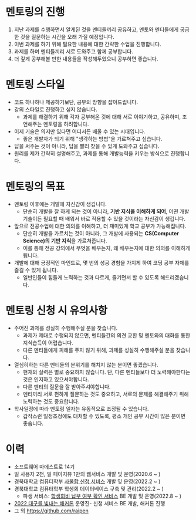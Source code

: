 # 멘토링의 진행
1. 지난 과제를 수행하면서 알게된 것을 멘티들끼리 공유하고, 멘토와 멘티들에게 궁금한 것을 질문하는 시간을 오래 가질 예정입니다.
2. 이번 과제를 하기 위해 필요한 내용에 대한 간략한 수업을 진행합니다.
3. 과제를 하며 멘티들끼리 서로 도와주고 함께 공부합니다.
4. 더 깊게 공부해볼 만한 내용들을 작성해두었으니 공부하면 좋습니다.

# 멘토링 스타일

* 코드 하나하나 제공하기보단, 공부의 방향을 잡아드립니다.
* 강의 스타일로 진행하고 싶지 않습니다.
    * 과제를 해결하기 위해 각자 공부해온 것에 대해 서로 이야기하고, 공유하며, 조언해주는 멘토링을 하려합니다.
* 이제 기술은 의지만 있다면 어디서든 배울 수 있는 시대입니다.
    * 좋은 개발자가 되기 위해 "생각하는 방법"을 가르쳐주고 싶습니다.
* 답을 써주는 것이 아니라, 답을 빨리 찾을 수 있게 도와주고 싶습니다.
* 원리를 제가 간략히 설명해주고, 과제를 통해 개발능력을 키우는 방식으로 진행합니다.

# 멘토링의 목표
* 멘토링 이후에는 개발에 자신감이 생깁니다.
    * 단순히 개발을 잘 하게 되는 것이 아니라, **기반 지식을 이해하게 되어**, 어떤 개발 기술이든 필요할 때 배워서 바로 적용할 수 있을 것이라는 자신감이 생깁니다.
* 앞으로 전공수업에 대한 의의를 이해하고, 더 재미있게 학교 공부가 가능해집니다.
    * 단순히 개발을 가르치는 것이 아니라, 그 개발에 사용되는 **CS(Computer Science)의 기반 지식**을 가르쳐줍니다.
    * 이를 통해 전공 강의에서 무엇을 배우는지, 왜 배우는지에 대한 의의를 이해하게 됩니다.
* 개발에 대해 긍정적인 마인드로, 몇 번의 성공 경험을 가지게 하여 코딩 공부 자체를 즐길 수 있게 됩니다.
    * 일반인들이 힘들게 노력하는 것과 다르게, 즐기면서 할 수 있도록 해드리겠습니다.

# 멘토링 신청 시 유의사항
* 주어진 과제를 성실히 수행해주실 분을 찾습니다.
    * 과제가 제대로 수행되지 않으면, 멘티들간의 의견 교환 및 멘토와의 대화를 통한 지식습득이 어렵습니다.
    * 다른 멘티들에게 피해를 주지 않기 위해, 과제를 성실히 수행해주실 분을 찾습니다.
* 열심히하는 다른 멘티들의 분위기를 해치지 않는 분이면 좋겠습니다.
    * 현재의 실력은 별로 중요하지 않습니다. 단, 다른 멘티들보다 더 노력해야한다는 것은 인지하고 있으셔야합니다.
    * 다른 멘티의 질문을 잘 받아주셔야합니다.
    * 멘티끼리 서로 편하게 질문하는 것도 중요하고, 서로의 문제를 해결해주기 위해 노력하는 것도 중요합니다.
* 학사일정에 따라 멘토링 일자는 유동적으로 조정될 수 있습니다.
    * 갑작스런 일정조정에도 대처할 수 있도록, 평소 개인 공부 시간이 많은 분이면 좋습니다.

# 이력
* 소프트웨어 마에스트로 14기
* 일 사용자 2천, 일 페이지뷰 1만의 웹서비스 개발 및 운영(2020.6 ~ )
* 경북대학교 컴퓨터학부 [사물함 신청 서비스](https://raipen.gabia.io) 개발 및 운영(2022.2 ~ )
* 경북대학교 컴퓨터학부 학생회 데이터베이스 구축 및 관리(2022.2 ~ )
    * 파생 서비스: [학생회비 납부 여부 확인 서비스](https://wldnd2.github.io/KNU_CSE/) BE 개발 및 운영(2022.8 ~ )
* [2022 대구를 빛내는 해커톤](https://cse-hackathon.vercel.app/) 운영진- 신청 서비스 BE 개발, 해커톤 진행
* 그 외 https://github.com/raipen 
